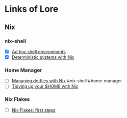 # Links of Lore

## Nix

### nix-shell

- [x] [Ad hoc shell environments](https://nix.dev/tutorials/first-steps/ad-hoc-shell-environments)
- [x] [Deterministic systems with Nix](https://www.bekk.christmas/post/2021/13/deterministic-systems-with-nix)

### Home Manager

- [ ] [Managing dotfiles with Nix](https://alex.pearwin.com/2021/07/managing-dotfiles-with-nix/) #nix-shell #home-manager
- [ ] [Tidying up your $HOME with Nix](https://juliu.is/tidying-your-home-with-nix/)

### Nix Flakes

- [ ] [Nix Flakes: first steps](https://blog.kubukoz.com/flakes-first-steps/)
